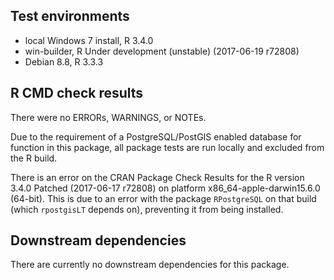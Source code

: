 ## Test environments
* local Windows 7 install, R 3.4.0
* win-builder, R Under development (unstable) (2017-06-19 r72808)
* Debian 8.8, R 3.3.3

## R CMD check results
There were no ERRORs, WARNINGS, or NOTEs.

Due to the requirement of a PostgreSQL/PostGIS enabled database for function in this package, all package tests are run locally and excluded from the R build.

There is an error on the CRAN Package Check Results for the R version 3.4.0 Patched (2017-06-17 r72808) on platform x86_64-apple-darwin15.6.0 (64-bit). This is due to an error with the package `RPostgreSQL` on that build (which `rpostgisLT` depends on), preventing it from being installed.


## Downstream dependencies
There are currently no downstream dependencies for this package.
